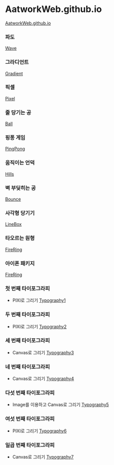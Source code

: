 # AatworkWeb.github.io
[AatworkWeb.github.io](https://hschan2.github.io/AatworkWeb.github.io/artworkWeb1/artworkWeb.html)


### 파도
[Wave](https://hschan2.github.io/AatworkWeb.github.io/artworkWeb1/Wave/Wave.html)

### 그라디언트
[Gradient](https://hschan2.github.io/AatworkWeb.github.io/artworkWeb1/Gradient/Gradient.html)

### 픽셀
[Pixel](https://hschan2.github.io/AatworkWeb.github.io/artworkWeb1/Pixel/Pixel.html)

### 줄 당기는 공
[Ball](https://hschan2.github.io/AatworkWeb.github.io/artworkWeb1/Ball/Ball.html)

### 핑퐁 게임
[PingPong](https://hschan2.github.io/AatworkWeb.github.io/artworkWeb1/PingPong/PingPong.html)

### 움직이는 언덕
[Hills](https://hschan2.github.io/AatworkWeb.github.io/artworkWeb1/Hills/Hills.html)

### 벽 부딪히는 공
[Bounce](https://hschan2.github.io/AatworkWeb.github.io/artworkWeb1/Bounce/Bounce.html)

### 사각형 당기기
[LineBox](https://hschan2.github.io/AatworkWeb.github.io/artworkWeb1/LineBox/LineBox.html)

### 타오르는 원형
[FireRing](https://hschan2.github.io/AatworkWeb.github.io/artworkWeb1/FireRing/FireRing.html)

### 아이폰 패키지
[FireRing](https://hschan2.github.io/AatworkWeb.github.io/artworkWeb1/Iphone/Iphone.html)

### 첫 번째 타이포그라피
- PIXI로 그리기
[Typography1](https://hschan2.github.io/AatworkWeb.github.io/artworkWeb1/Typography/Typography.html)

### 두 번째 타이포그라피
- PIXI로 그리기
[Typography2](https://hschan2.github.io/AatworkWeb.github.io/artworkWeb1/Typography2/Typography.html)

### 세 번째 타이포그라피
- Canvas로 그리기
[Typography3](https://hschan2.github.io/AatworkWeb.github.io/artworkWeb1/Typography3/Typography.html)

### 네 번째 타이포그라피
- Canvas로 그리기
[Typography4](https://hschan2.github.io/AatworkWeb.github.io/artworkWeb1/Typography4/Typography.html)

### 다섯 번째 타이포그라피
- Image를 이용하고 Canvas로 그리기
[Typography5](https://hschan2.github.io/AatworkWeb.github.io/artworkWeb1/Typography5/Typography.html)

### 여섯 번째 타이포그라피
- PIXI로 그리기
[Typography6](https://hschan2.github.io/AatworkWeb.github.io/artworkWeb1/Typography6/Typography.html)

### 일곱 번째 타이포그라피
- Canvas로 그리기
[Typography7](https://hschan2.github.io/AatworkWeb.github.io/artworkWeb1/Typography7/Typography.html)

